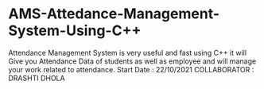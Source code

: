 # AMS-Attedance-Management-System-Using-C++
Attendance Management System is very useful and fast using C++ it will Give you Attendance Data of students as well as employee and will manage your work related to attendance.
Start Date : 22/10/2021
COLLABORATOR : DRASHTI DHOLA
